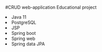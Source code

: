 #CRUD web-application
Educational project<br />
<li >Java 11</li>
<li>PostgreSQL</li>
<li>JSP</li>
<li>Spring boot</li>
<li>Spring web</li>
<li>Spring data JPA</li>
